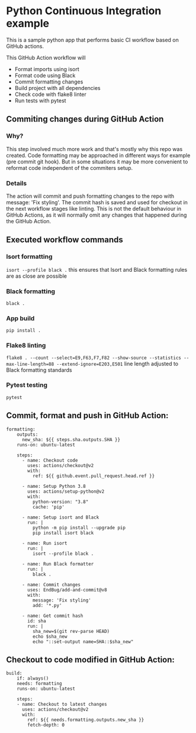 # Python Continuous Integration example
This is a sample python app that performs basic CI workflow based on GitHub actions.

 This GitHub Action workflow will

 - Format imports using isort
 - Format code using Black
 - Commit formatting changes
 - Build project with all dependencies
 - Check code with flake8 linter
 - Run tests with pytest

## Commiting changes during GitHub Action
### Why?
This step involved much more work and that's mostly why this repo was created. Code formatting may be approached in different ways for example (pre commit git hook). But in some situations it may be more convenient to reformat code independent of the commiters setup. 

### Details
The action will commit and push formatting changes to the repo with message: 'Fix styling'.
The commit hash is saved and used for checkout in the next workflow stages like linting. This is not the default behaviour in GitHub Actions, as it will normally omit any changes that happened during the GitHub Action.

## Executed workflow commands

### Isort formatting
`isort --profile black .`
this ensures that Isort and Black formatting rules are as close are possible
### Black formatting
`black .`
### App build
`pip install .`
### Flake8 linting
`flake8 . --count --select=E9,F63,F7,F82 --show-source --statistics --max-line-length=88 --extend-ignore=E203,E501`
line length adjusted to Black formatting standards

### Pytest testing
`pytest`

## Commit, format and push in GitHub Action:
```
formatting:
    outputs:
      new_sha: ${{ steps.sha.outputs.SHA }}
    runs-on: ubuntu-latest

    steps:
      - name: Checkout code
        uses: actions/checkout@v2
        with:
          ref: ${{ github.event.pull_request.head.ref }}

      - name: Setup Python 3.8
        uses: actions/setup-python@v2
        with:
          python-version: "3.8"
          cache: 'pip'

      - name: Setup isort and Black
        run: |
          python -m pip install --upgrade pip
          pip install isort black

      - name: Run isort
        run: |
          isort --profile black .

      - name: Run Black formatter
        run: |
          black .

      - name: Commit changes
        uses: EndBug/add-and-commit@v8
        with:
          message: 'Fix styling'
          add: '*.py'
      
      - name: Get commit hash
        id: sha
        run: |
          sha_new=$(git rev-parse HEAD)
          echo $sha_new
          echo "::set-output name=SHA::$sha_new"
```

## Checkout to code modified in GitHub Action:
```
build:
    if: always()
    needs: formatting
    runs-on: ubuntu-latest

    steps:
    - name: Checkout to latest changes
      uses: actions/checkout@v2
      with:
        ref: ${{ needs.formatting.outputs.new_sha }}
        fetch-depth: 0
```
